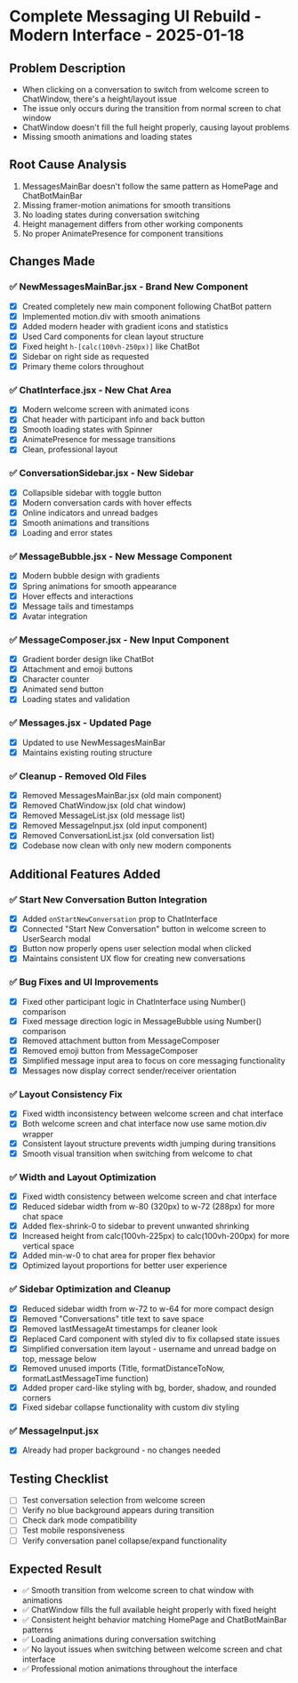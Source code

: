 # Complete Messaging UI Rebuild - Modern Interface - 2025-01-18

## Problem Description

- When clicking on a conversation to switch from welcome screen to ChatWindow, there's a height/layout issue
- The issue only occurs during the transition from normal screen to chat window
- ChatWindow doesn't fill the full height properly, causing layout problems
- Missing smooth animations and loading states

## Root Cause Analysis

1. MessagesMainBar doesn't follow the same pattern as HomePage and ChatBotMainBar
2. Missing framer-motion animations for smooth transitions
3. No loading states during conversation switching
4. Height management differs from other working components
5. No proper AnimatePresence for component transitions

## Changes Made

### ✅ NewMessagesMainBar.jsx - Brand New Component

- [x] Created completely new main component following ChatBot pattern
- [x] Implemented motion.div with smooth animations
- [x] Added modern header with gradient icons and statistics
- [x] Used Card components for clean layout structure
- [x] Fixed height `h-[calc(100vh-250px)]` like ChatBot
- [x] Sidebar on right side as requested
- [x] Primary theme colors throughout

### ✅ ChatInterface.jsx - New Chat Area

- [x] Modern welcome screen with animated icons
- [x] Chat header with participant info and back button
- [x] Smooth loading states with Spinner
- [x] AnimatePresence for message transitions
- [x] Clean, professional layout

### ✅ ConversationSidebar.jsx - New Sidebar

- [x] Collapsible sidebar with toggle button
- [x] Modern conversation cards with hover effects
- [x] Online indicators and unread badges
- [x] Smooth animations and transitions
- [x] Loading and error states

### ✅ MessageBubble.jsx - New Message Component

- [x] Modern bubble design with gradients
- [x] Spring animations for smooth appearance
- [x] Hover effects and interactions
- [x] Message tails and timestamps
- [x] Avatar integration

### ✅ MessageComposer.jsx - New Input Component

- [x] Gradient border design like ChatBot
- [x] Attachment and emoji buttons
- [x] Character counter
- [x] Animated send button
- [x] Loading states and validation

### ✅ Messages.jsx - Updated Page

- [x] Updated to use NewMessagesMainBar
- [x] Maintains existing routing structure

### ✅ Cleanup - Removed Old Files

- [x] Removed MessagesMainBar.jsx (old main component)
- [x] Removed ChatWindow.jsx (old chat window)
- [x] Removed MessageList.jsx (old message list)
- [x] Removed MessageInput.jsx (old input component)
- [x] Removed ConversationList.jsx (old conversation list)
- [x] Codebase now clean with only new modern components

## Additional Features Added

### ✅ Start New Conversation Button Integration

- [x] Added `onStartNewConversation` prop to ChatInterface
- [x] Connected "Start New Conversation" button in welcome screen to UserSearch modal
- [x] Button now properly opens user selection modal when clicked
- [x] Maintains consistent UX flow for creating new conversations

### ✅ Bug Fixes and UI Improvements

- [x] Fixed other participant logic in ChatInterface using Number() comparison
- [x] Fixed message direction logic in MessageBubble using Number() comparison
- [x] Removed attachment button from MessageComposer
- [x] Removed emoji button from MessageComposer
- [x] Simplified message input area to focus on core messaging functionality
- [x] Messages now display correct sender/receiver orientation

### ✅ Layout Consistency Fix

- [x] Fixed width inconsistency between welcome screen and chat interface
- [x] Both welcome screen and chat interface now use same motion.div wrapper
- [x] Consistent layout structure prevents width jumping during transitions
- [x] Smooth visual transition when switching from welcome to chat

### ✅ Width and Layout Optimization

- [x] Fixed width consistency between welcome screen and chat interface
- [x] Reduced sidebar width from w-80 (320px) to w-72 (288px) for more chat space
- [x] Added flex-shrink-0 to sidebar to prevent unwanted shrinking
- [x] Increased height from calc(100vh-225px) to calc(100vh-200px) for more vertical space
- [x] Added min-w-0 to chat area for proper flex behavior
- [x] Optimized layout proportions for better user experience

### ✅ Sidebar Optimization and Cleanup

- [x] Reduced sidebar width from w-72 to w-64 for more compact design
- [x] Removed "Conversations" title text to save space
- [x] Removed lastMessageAt timestamps for cleaner look
- [x] Replaced Card component with styled div to fix collapsed state issues
- [x] Simplified conversation item layout - username and unread badge on top, message below
- [x] Removed unused imports (Title, formatDistanceToNow, formatLastMessageTime function)
- [x] Added proper card-like styling with bg, border, shadow, and rounded corners
- [x] Fixed sidebar collapse functionality with custom div styling

### ✅ MessageInput.jsx

- [x] Already had proper background - no changes needed

## Testing Checklist

- [ ] Test conversation selection from welcome screen
- [ ] Verify no blue background appears during transition
- [ ] Check dark mode compatibility
- [ ] Test mobile responsiveness
- [ ] Verify conversation panel collapse/expand functionality

## Expected Result

- ✅ Smooth transition from welcome screen to chat window with animations
- ✅ ChatWindow fills the full available height properly with fixed height
- ✅ Consistent height behavior matching HomePage and ChatBotMainBar patterns
- ✅ Loading animations during conversation switching
- ✅ No layout issues when switching between welcome screen and chat interface
- ✅ Professional motion animations throughout the interface
